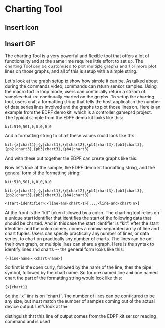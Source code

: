 # Charting Tool

## Insert Icon
## Insert GIF

The charting Tool is a very powerful and flexible tool that offers a lot of functionality and at the same time requires little effort to set up. The charting Tool can be customized to plot multiple graphs and 1 or more plot lines on those graphs, and all of this is setup with a simple string.

Let's look at the graph setup to show how simple it can be. As talked about during the commands video, commands can return sensor samples. Using the macro tool in loop mode, users can continually return a stream of samples that are continually charted on the graphs.  To setup the charting tool, users craft a formatting string that tells the host application the number of data series lines involved and the graphs to plot those lines on.  Here is an example from the EDPF demo kit, which is a controller gamepad project.  The typical sample from the EDPF demo kit looks like this:
```
kit:510,501,0,0,0,0,0
```
And a formatting string to chart these values could look like this:
```
kit:{x|chart1},{y|chart1},{d|chart2},{pb1|chart3},{pb1|chart3},{pb2|chart3},{pb3|chart3},{pb4|chart3}
```

And with these put together the EDPF can create graphs like this:
<insert graph>


Now let’s look at the sample, the EDPF demo kit formatting string, and the general form of the formatting string:
```
kit:510,501,0,0,0,0,0
```
```
kit:{x|chart1},{y|chart1},{d|chart2},{pb1|chart3},{pb1|chart3},{pb2|chart3},{pb3|chart3},{pb4|chart3}
```

```
<start-identifier>:<line-and-chart-1>[...,<line-and-chart-n>]
```
At the front is the “kit” token followed by a colon.  The charting tool relies on a unique start identifier that identifies the start of the following data that should be charted.  And in this case the start identifier is “kit”.  After the start identifier and the colon comes, comes a comma separated array of line and chart tuples.  Users can specify practically any number of lines, or data series, to chart on practically any number of charts.  The lines can be on their own graph, or multiple lines can share a graph. Here is the syntax to identify lines and charts --  the general form looks like this:
```
{<line-name>|<chart-name>}
```

So first is the open curly, followed by the name of the line, then the pipe symbol, followed by the chart name.  So for one named line and one named chart the part of the formatting string would look like this:
```
{x|chart1}
```
So the “x” line is on “chart1”.  The number of lines can be configured to be any size, but must match the number of samples coming out of the actual device output.  Let’s look at the 


distinguish that this line of output comes from the EDPF kit sensor reading command and is used 

